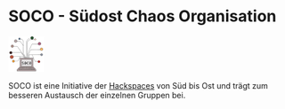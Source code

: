 # SOCO - Südost Chaos Organisation

![Logo](img/logo.png)

SOCO ist eine Initiative der [Hackspaces](about.md) von Süd bis Ost und trägt zum besseren Austausch der einzelnen Gruppen bei.
